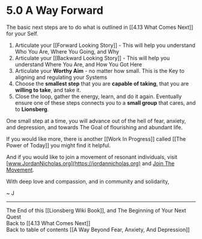# 5.0 A Way Forward 

The basic next steps are to do what is outlined in [[4.13 What Comes Next]] for your Self. 

1. Articulate your [[Forward Looking Story]] - This will help you understand Who You Are, Where You Going, and Why
2. Articulate your [[Backward Looking Story]]  - This will help you understand Where You Are, and How You Got Here  
3. Articulate your **Worthy Aim** - no matter how small. This is the Key to aligning and regulating your Systems  
4. Choose the **smallest step** that you are **capable of taking**, that you are **willing to take**, and take it. 
5. Close the loop, gather the energy, learn, and do it again. Eventually ensure one of these steps connects you to a **small group** that cares, and to **Lionsberg**. 

One small step at a time, you will advance out of the hell of fear, anxiety, and depression, and towards The Goal of flourishing and abundant life. 

If you would like more, there is another [[Work In Progress]] called [[The Power of Today]] you might find it helpful. 

And if you would like to join a movement of resonant individuals, visit [www.JordanNicholas.org](https://jordannicholas.org) and [Join The Movement](https://jordannicholas.org/join_the_movement).

With deep love and compassion, and in community and solidarity, 

~ J 

___

The End of this [[Lionsberg Wiki Book]], and The Beginning of Your Next Quest  
Back to [[4.13 What Comes Next]]        
Back to table of contents [[A Way Beyond Fear, Anxiety, And Depression]]    
